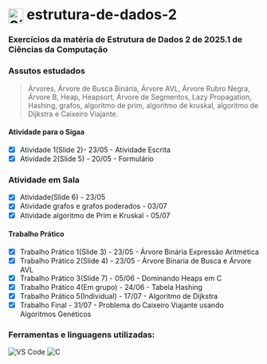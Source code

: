 <h1>
  <img src="https://cdn.jsdelivr.net/gh/devicons/devicon/icons/c/c-original.svg" alt="Símbolo C" width="30" style="vertical-align: middle;">
  estrutura-de-dados-2
</h1>

### Exercícios da matéria de Estrutura de Dados 2 de 2025.1 de Ciências da Computação

### Assutos estudados
>Árvores, Árvore de Busca Binária, Árvore AVL, Árvore Rubro Negra, Árvore B, Heap, Heapsort, Árvore de Segmentos, Lazy Propagation, Hashing, grafos, algoritmo de prim, algoritmo de kruskal, algoritmo de Dijkstra e Caixeiro Viajante.

#### Atividade para o Sigaa
- [x] Atividade 1(Slide 2)- 23/05 - Atividade Escrita
- [x] Atividade 2(Slide 5) - 20/05 - Formulário

### Atividade em Sala
- [x] Atividade(Slide 6) - 23/05 
- [x] Atividade grafos e grafos poderados - 03/07
- [x] Atividade algoritmo de Prim e Kruskal - 05/07

#### Trabalho Prático
- [x] Trabalho Prático 1(Slide 3) - 23/05 - Árvore Binária Expressão Aritmética 
- [x] Trabalho Prático 2(Slide 4) - 23/05 - Árvore Binaria de Busca e Árvore AVL
- [x] Trabalho Prático 3(Slide 7) - 05/06 - Dominando Heaps em C
- [x] Trabalho Prático 4(Em grupo) - 24/06 - Tabela Hashing
- [x] Trabalho Prático 5(Individual) - 17/07 - Algoritmo de Dijkstra
- [x] Trabalho Final - 31/07 - Problema do Caixeiro Viajante usando Algoritmos Genéticos

### Ferramentas e linguagens utilizadas:
<div>
  <img src="https://img.shields.io/badge/-VS%20Code-007ACC?logo=visual-studio-code&logoColor=white&style=flat" alt="VS Code">
  <img src="https://img.shields.io/badge/-C-00599C?logo=c&logoColor=white&style=flat" alt="C">
</div>
